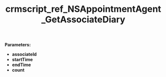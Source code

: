 ﻿---
title: crmscript_ref_NSAppointmentAgent_GetAssociateDiary
description: AppointmentArray GetAssociateDiary(Integer associateId, DateTime startTime, DateTime endTime, Integer count)
intellisense: NSAppointmentAgent.GetAssociateDiary
keywords: NSAppointmentAgent,GetAssociateDiary
so.topic: reference
---



**Parameters:**
 - **associateId** 
 - **startTime** 
 - **endTime** 
 - **count** 
